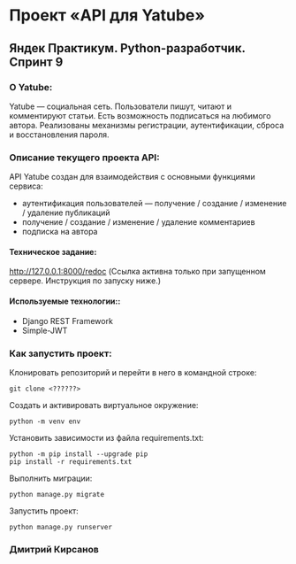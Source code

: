 # Проект «API для Yatube»
## Яндек Практикум. Python-разработчик. Спринт 9

### О Yatube:
Yatube — социальная сеть. Пользователи пишут, читают и комментируют статьи. Есть возможность подписаться на любимого автора. Реализованы механизмы регистрации, аутентификации, сброса и восстановления пароля.

### Описание текущего проекта API:
API Yatube создан для взаимодействия с основными функциями сервиса: 
* аутентификация пользователей — получение / создание / изменение / удаление публикаций 
* получение / создание / изменение / удаление комментариев
* подписка на автора

#### Техническое задание:
http://127.0.0.1:8000/redoc (Ссылка активна только при запущенном сервере. Инструкция по запуску ниже.)

#### Используемые технологии::
* Django REST Framework
* Simple-JWT

### Как запустить проект:

Клонировать репозиторий и перейти в него в командной строке:

```
git clone <??????>
```

Cоздать и активировать виртуальное окружение:

```
python -m venv env
```

Установить зависимости из файла requirements.txt:

```
python -m pip install --upgrade pip
pip install -r requirements.txt
```

Выполнить миграции:

```
python manage.py migrate
```

Запустить проект:

```
python manage.py runserver
```

### Дмитрий Кирсанов